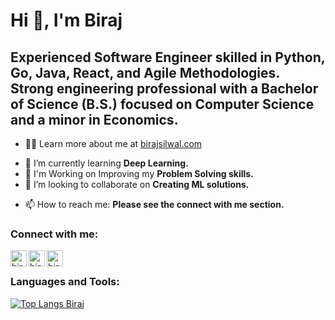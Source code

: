 <h1> Hi 👋, I'm Biraj</h1>


 
## Experienced Software Engineer skilled in Python, Go, Java, React, and Agile Methodologies. Strong engineering professional with a Bachelor of Science (B.S.) focused on Computer Science and a minor in Economics.


- 👨‍💻 Learn more about me at <a href="https://www.birajsilwal.com" target="_blank">birajsilwal.com</a>

<!--
**birajsilwal/birajsilwal** is a ✨ _special_ ✨ repository because its `README.md` (this file) appears on your GitHub profile.

Here are some ideas to get you started:
-->

<!-- - 🔭 I’m currently working on ... -->
- 🌱 I’m currently learning **Deep Learning.**
- 🎯 I'm Working on Improving my **Problem Solving skills.**
- 👯 I’m looking to collaborate on **Creating ML solutions.**
<!-- - 🤔 I’m looking for help with ... -->
<!-- - 💬 Ask me about **Java, App development, React, Vue -->
- 📫 How to reach me: **Please see the connect with me section.**
<!-- - ⚡ Fun fact: **I play violin...hardly 😅** -->

### Connect with me:

[<img align="left" alt="birajsilwal | LinkedIn" width="26px" src="https://img.icons8.com/fluent/512/000000/linkedin.png" />](https://www.linkedin.com/in/birajsilwal/)
[<img align="left" alt="birajsilwal | Twitter" width="26px" src="https://img.icons8.com/fluent/512/000000/twitter.png" />](https://twitter.com/Birajhmbspeaks)
<!-- [<img align="left" alt="birajsilwal | Instagram" width="26px" src="https://img.icons8.com/fluent/512/000000/instagram-new.png" />](https://www.instagram.com/birajsilwal/) -->
[<img align="left" alt="birajsilwal | GMail" width="26px" src="https://img.icons8.com/fluent/512/000000/gmail--v2.png" />](mailto:birajsilwal.ai@gmail.com?subject=Hello)

<br />

### Languages and Tools:

[![Top Langs Biraj](https://github-readme-stats.vercel.app/api/top-langs/?username=birajsilwal)](https://github.com/anuraghazra/github-readme-stats)

<br />
